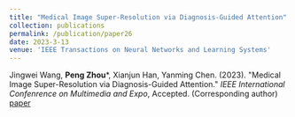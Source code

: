 ```yaml
---
title: "Medical Image Super-Resolution via Diagnosis-Guided Attention"
collection: publications
permalink: /publication/paper26
date: 2023-3-13
venue: 'IEEE Transactions on Neural Networks and Learning Systems'
---
```

Jingwei Wang, **Peng Zhou***, Xianjun Han, Yanming Chen. (2023). &quot;Medical Image Super-Resolution via Diagnosis-Guided Attention.&quot; <i>IEEE International Confenrence on Multimedia and Expo</i>, Accepted. (Corresponding author) [paper](http://Doctor-Nobody.github.io/papers/icme2023-1.pdf) 

